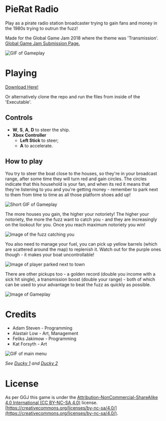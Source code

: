 # PieRat Radio

Play as a pirate radio station broadcaster trying to gain fans and money in the 1980s trying to outrun the fuzz!

Made for the Global Game Jam 2018 where the theme was 'Transmission'. [Global Game Jam Submission Page.](https://globalgamejam.org/2018/games/pierat-radio)

![GIF of Gameplay](todo)

# Playing
[Download Here!](todo)

Or alternatively clone the repo and run the files from inside of the 'Executable'.

## Controls
* **W**, **S**, **A**, **D** to steer the ship.
* **Xbox Controller**
    * **Left Stick** to steer;
    * **A** to accelerate.

## How to play
You try to steer the boat close to the houses, so they're in your broadcast range, after some time they will turn red and gain circles. The circles indicate that this household is your fan, and when its red it means that they're listening to you and you're getting money - remember to park next to them from time to time as all those platform shoes add up!

![Short GIF of Gameplay](todo)

The more houses you gain, the higher your notoriety! The higher your notoriety, the more the fuzz want to catch you - and they are increasingly on the lookout for you. Once you reach maximum notoriety you win!

![Image of the fuzz catching you](todo)

You also need to manage your fuel, you can pick up yellow barrels (which are scattered around the map) to replenish it. Watch out for the purple ones though - it makes your boat uncontrollable!

![Image of player parked next to town](todo)

There are other pickups too - a golden record (double you income with a sick hit single), a transmission boost (double your range) - both of which can be used to your advantage to beat the fuzz as quickly as possible.

![Image of Gameplay](todo)
# Credits
* Adam Steven - Programming
* Alastair Low - Art, Management
* Feliks Jakimow - Programming
* Kat Forsyth - Art

![GIF of main menu](todo)

*See [Ducky 1](todo) and [Ducky 2](todo)*

# License
As per GGJ this game is under the [Attribution-NonCommercial-ShareAlike 4.0 International (CC BY-NC-SA 4.0)](https://creativecommons.org/licenses/by-nc-sa/4.0/) license. [https://creativecommons.org/licenses/by-nc-sa/4.0/](https://creativecommons.org/licenses/by-nc-sa/4.0/).
